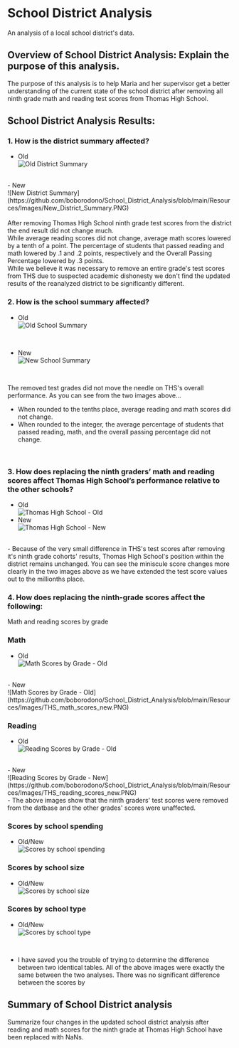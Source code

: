 # School District Analysis

An analysis of a local school district's data.

## Overview of School District Analysis: Explain the purpose of this analysis.
 The purpose of this analysis is to help Maria and her supervisor get a better understanding of the current state of the school district after removing all ninth grade math and reading test scores from Thomas High School.

## School District Analysis Results: 

### 1. How is the district summary affected?
- Old
<br/>![Old District Summary](https://github.com/boborodono/School_District_Analysis/blob/main/Resources/Images/Old_District_Summary.PNG)
<br/>
- New
<br/>![New District Summary](https://github.com/boborodono/School_District_Analysis/blob/main/Resources/Images/New_District_Summary.PNG)
<br/>

<br/>
After removing Thomas High School ninth grade test scores from the district the end result did not change much. 
<br/>
While average reading scores did not change, average math scores lowered by a tenth of a point. The percentage of students that passed reading and math lowered by .1 and .2 points, respectively and the Overall Passing Percentage lowered by .3 points. 
<br/>
While we believe it was necessary to remove an entire grade's test scores from THS due to suspected academic dishonesty we don't find the updated results of the reanalyzed district to be significantly different.
<br/>

### 2. How is the school summary affected?
- Old
<br/>![Old School Summary](https://github.com/boborodono/School_District_Analysis/blob/main/Resources/Images/Old_School_Summary.PNG)
<br/>

- New
<br/>![New School Summary](https://github.com/boborodono/School_District_Analysis/blob/main/Resources/Images/New_School_Summary.PNG)
<br/>

The removed test grades did not move the needle on THS's overall performance. As you can see from the two images above... 
- When rounded to the tenths place, average reading and math scores did not change. 
- When rounded to the integer, the average percentage of students that passed reading, math, and the overall passing percentage did not change.
<br/>

### 3. How does replacing the ninth graders’ math and reading scores affect Thomas High School’s performance relative to the other schools?
- Old
<br/>![Thomas High School - Old](https://github.com/boborodono/School_District_Analysis/blob/main/Resources/Images/Old_Top_Schools.PNG)<br/>
- New
<br/>![Thomas High School - New](https://github.com/boborodono/School_District_Analysis/blob/main/Resources/Images/New_Top_Schools.PNG)
<br/>
- Because of the very small difference in THS's test scores after removing it's ninth grade cohorts' results, Thomas High School's position within the district remains unchanged. You can see the miniscule score changes more clearly in the two images above as we have extended the test score values out to the millionths place.
<br/>

### 4. How does replacing the ninth-grade scores affect the following:
Math and reading scores by grade<br/>

### Math<br/>
- Old
<br/>![Math Scores by Grade - Old](https://github.com/boborodono/School_District_Analysis/blob/main/Resources/Images/THS_math_scores_old.PNG)
<br/>
- New
<br/>![Math Scores by Grade - Old](https://github.com/boborodono/School_District_Analysis/blob/main/Resources/Images/THS_math_scores_new.PNG)
<br/>

### Reading<br/>
- Old
<br/>![Reading Scores by Grade - Old](https://github.com/boborodono/School_District_Analysis/blob/main/Resources/Images/THS_reading_scores_old.PNG)
<br/>
- New
<br/>![Reading Scores by Grade - New](https://github.com/boborodono/School_District_Analysis/blob/main/Resources/Images/THS_reading_scores_new.PNG)
<br/>
- The above images show that the ninth graders' test scores were removed from the datbase and the other grades' scores were unaffected.

### Scores by school spending<br/>
- Old/New
<br/>![Scores by school spending](https://github.com/boborodono/School_District_Analysis/blob/main/Resources/Images/School_spending_summary'.PNG)

### Scores by school size<br/>
- Old/New
<br/>![Scores by school size](https://github.com/boborodono/School_District_Analysis/blob/main/Resources/Images/School_size_summary'.PNG)

### Scores by school type<br/>
- Old/New
<br/>![Scores by school type](https://github.com/boborodono/School_District_Analysis/blob/main/Resources/Images/School_scores_type.PNG)
<br/>

- I have saved you the trouble of trying to determine the difference between two identical tables. All of the above images were exactly the same between the two analyses. There was no significant difference between the scores by

## Summary of School District analysis

Summarize four changes in the updated school district analysis after reading and math scores for the ninth grade at Thomas High School have been replaced with NaNs.
